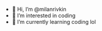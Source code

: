 - 👋 Hi, I’m @milanrivkin
- 👀 I’m interested in coding
- 🌱 I’m currently learning coding lol

<!---
milanrivkin/milanrivkin is a ✨ special ✨ repository because its `README.md` (this file) appears on your GitHub profile.
You can click the Preview link to take a look at your changes.
--->
